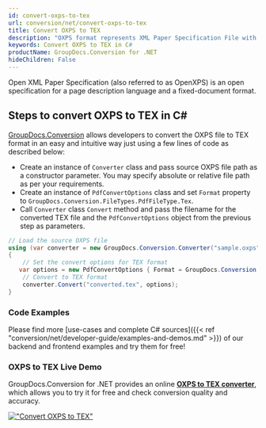 ```yaml
---
id: convert-oxps-to-tex
url: conversion/net/convert-oxps-to-tex
title: Convert OXPS to TEX
description: "OXPS format represents XML Paper Specification File with .oxps extension. Learn how to convert OXPS to TEX file programmatically in C# language using GroupDocs.Conversion for .NET library."
keywords: Convert OXPS to TEX in C#
productName: GroupDocs.Conversion for .NET
hideChildren: False
---
```


Open XML Paper Specification (also referred to as OpenXPS) is an open specification for a page description language and a fixed-document format.

## Steps to convert OXPS to TEX in C#

[GroupDocs.Conversion](https://products.groupdocs.com/conversion/net) allows developers to convert the OXPS file to TEX format in an easy and intuitive way just using a few lines of code as described below:

* Create an instance of `Converter` class and pass source OXPS file path as a constructor parameter. You may specify absolute or relative file path as per your requirements. 
* Create an instance of `PdfConvertOptions` class and set `Format` property to `GroupDocs.Conversion.FileTypes.PdfFileType.Tex`.
* Call `Converter` class `Convert` method and pass the filename for the converted TEX file and the `PdfConvertOptions` object from the previous step as parameters.

```csharp
// Load the source OXPS file
using (var converter = new GroupDocs.Conversion.Converter("sample.oxps"))
{
    // Set the convert options for TEX format
   var options = new PdfConvertOptions { Format = GroupDocs.Conversion.FileTypes.PdfFileType.Tex };
    // Convert to TEX format
    converter.Convert("converted.tex", options);
}
```

### Code Examples

Please find more [use-cases and complete C# sources]({{< ref "conversion/net/developer-guide/examples-and-demos.md" >}}) of our backend and frontend examples and try them for free!

### OXPS to TEX Live Demo

GroupDocs.Conversion for .NET provides an online [**OXPS to TEX converter**](https://products.groupdocs.app/conversion/oxps-to-tex), which allows you to try it for free and check conversion quality and accuracy.

[!["Convert OXPS to TEX"](conversion/net/images/convert-to-tex/convert-oxps-to-tex.png)](https://products.groupdocs.app/conversion/oxps-to-tex)